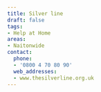 ```yaml
---
title: Silver line
draft: false
tags:
- Help at Home
areas:
- Naitonwide
contact:
  phone:
  - '0800 4 70 80 90'
  web_addresses:
  - www.thesilverline.org.uk
---
```


